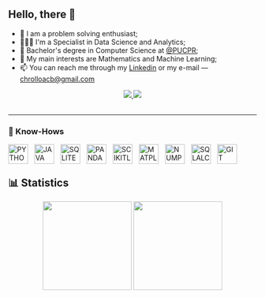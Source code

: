 ## Hello, there 👋

- 🧩 I am a problem solving enthusiast;
- 👨🏻‍💻 I'm a Specialist in Data Science and Analytics;
- 🌱 Bachelor's degree in Computer Science at [@PUCPR](https://www.pucpr.br);
- 🧠 My main interests are Mathematics and Machine Learning;
- 📫 You can reach me through my [Linkedin](https://www.linkedin.com/in/arthurcorreiabrigido/) or my e-mail — chrolloacb@gmail.com

<div align="center">
  <a href="https://www.linkedin.com/in/arthurcorreiabrigido/" alt="Linkedin">
    <img src="https://img.shields.io/badge/-Linkedin-0e76a8?style=flat&logo=Linkedin&logoColor=white&link=https://www.linkedin.com/in/arthurcorreiabrigido/"/>
  </a>

  <a href="mailto:chrolloacb@gmail.com" alt="Gmail">
    <img src="https://img.shields.io/badge/-Gmail-FF0000?style=flat&labelColor=FF0000&logo=gmail&logoColor=white&link=chrolloacb@gmail.com"/>
  </a>
</div>
<br>

---

### 🤖 Know-Hows

<img
  align="left"
  alt="PYTHON"
  title="PYTHON"
  width="40px"
  style="padding-right: 10px;"
  src="https://cdn.jsdelivr.net/gh/devicons/devicon@latest/icons/python/python-original.svg" />

<img 
  align="left"
  alt="JAVA"
  title="JAVA"
  width="40px"
  style="padding-right: 10px;"
  src="https://cdn.jsdelivr.net/gh/devicons/devicon@latest/icons/java/java-plain.svg" />

<img 
  align="left"
  alt="SQLITE"
  title="SQLITE"
  width="40px"
  style="padding-right: 10px;"
  src="https://cdn.jsdelivr.net/gh/devicons/devicon@latest/icons/sqlite/sqlite-original.svg" />

<img 
  align="left"
  alt="PANDAS"
  title="PANDAS"
  width="40px"
  style="padding-right: 10px;"
  src="https://cdn.jsdelivr.net/gh/devicons/devicon@latest/icons/pandas/pandas-original-wordmark.svg" />

<img 
  align="left"
  alt="SCIKITLEARN"
  title="SCIKITLEARN"
  width="40px"
  style="padding-right: 10px;"
  src="https://cdn.jsdelivr.net/gh/devicons/devicon@latest/icons/scikitlearn/scikitlearn-original.svg" />

<img 
  align="left"
  alt="MATPLOTLIB"
  title="MATPLOTLIB"
  width="40px"
  style="padding-right: 10px;"
  src="https://cdn.jsdelivr.net/gh/devicons/devicon@latest/icons/matplotlib/matplotlib-original.svg" />

<img 
  align="left"
  alt="NUMPY"
  title="NUMPY"
  width="40px"
  style="padding-right: 10px;"
  src="https://cdn.jsdelivr.net/gh/devicons/devicon@latest/icons/numpy/numpy-original.svg" />

<img 
  align="left"
  alt="SQLALCHEMY"
  title="SQLALCHEMY"
  width="40px"
  style="padding-right: 10px;"
  src="https://cdn.jsdelivr.net/gh/devicons/devicon@latest/icons/sqlalchemy/sqlalchemy-original.svg" />

  <img 
  align="left"
  alt="GIT"
  title="GIT"
  width="40px"
  style="padding-right: 10px;"
  src="https://cdn.jsdelivr.net/gh/devicons/devicon@latest/icons/git/git-original.svg" />

<br/>
<br/>

## 📊 Statistics

<div align="center">
  <img height="180em" src="https://github-readme-stats.vercel.app/api?username=Arthurcorreiabrigido&show_icons=true&theme=tokyonight&include_all_commits=true"/>
  <img height="180em" src="https://github-readme-stats.vercel.app/api/top-langs/?username=ArthurCorreiaBrigido&layout=compact&langs_count=7&theme=tokyonight"/>
</div>
